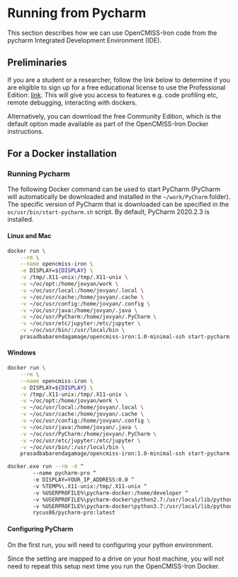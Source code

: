 # Running from Pycharm

This section describes how we can use OpenCMISS-Iron code from the 
pycharm Integrated Development Environment (IDE).

## Preliminaries
If you are a student or a researcher, follow the link below to determine if you are eligible to sign up for a free educational license to use the Professional Edition:
    [link](https://www.jetbrains.com/community/education/#students). This will give you access to features e.g. code profiling etc, remote debugging, interacting with dockers.

Alternatively, you can download the free Community Edition, which is the default option made available as part of the OpenCMISS-Iron Docker instructions.

## For a Docker installation

### Running Pycharm
The following Docker command can be used to start PyCharm (PyCharm will automatically be downloaded and installed in the `~/work/PyCharm` folder). The specific version of PyCharm that is downloaded can be specified in the `oc/usr/bin/start-pycharm.sh` script. By default, PyCharm 2020.2.3 is installed. 

#### Linux and Mac
```bash
docker run \
    --rm \
    --name opencmiss-iron \
    -e DISPLAY=${DISPLAY} \
    -v /tmp/.X11-unix:/tmp/.X11-unix \
    -v ~/oc/opt:/home/jovyan/work \
    -v ~/oc/usr/local:/home/jovyan/.local \
    -v ~/oc/usr/cache:/home/jovyan/.cache \
    -v ~/oc/usr/config:/home/jovyan/.config \
    -v ~/oc/usr/java:/home/jovyan/.java \
    -v ~/oc/usr/PyCharm:/home/jovyan/.PyCharm \
    -v ~/oc/usr/etc/jupyter:/etc/jupyter \
    -v ~/oc/usr/bin/:/usr/local/bin \
    prasadbabarendagamage/opencmiss-iron:1.0-minimal-ssh start-pycharm.sh
```

#### Windows
```bash
docker run \
    --rm \
    --name opencmiss-iron \
    -e DISPLAY=${DISPLAY} \
    -v /tmp/.X11-unix:/tmp/.X11-unix \
    -v ~/oc/opt:/home/jovyan/work \
    -v ~/oc/usr/local:/home/jovyan/.local \
    -v ~/oc/usr/cache:/home/jovyan/.cache \
    -v ~/oc/usr/config:/home/jovyan/.config \
    -v ~/oc/usr/java:/home/jovyan/.java \
    -v ~/oc/usr/PyCharm:/home/jovyan/.PyCharm \
    -v ~/oc/usr/etc/jupyter:/etc/jupyter \
    -v ~/oc/usr/bin/:/usr/local/bin \
    prasadbabarendagamage/opencmiss-iron:1.0-minimal-ssh start-pycharm.sh

docker.exe run --rm -d ^
        --name pycharm-pro ^
        -e DISPLAY=YOUR_IP_ADDRESS:0.0 ^
        -v %TEMP%\.X11-unix:/tmp/.X11-unix ^
        -v %USERPROFILE%\pycharm-docker:/home/developer ^
        -v %USERPROFILE%\pycharm-docker\python2.7:/usr/local/lib/python2.7 ^
        -v %USERPROFILE%\pycharm-docker\python3.7:/usr/local/lib/python3.7 ^
        rycus86/pycharm-pro:latest

```

#### Configuring PyCharm
On the first run, you will need to configuring your python environment. 

Since the setting are mapped to a drive on your host machine, you will not need to repeat this setup next time you run the OpenCMISS-Iron Docker.